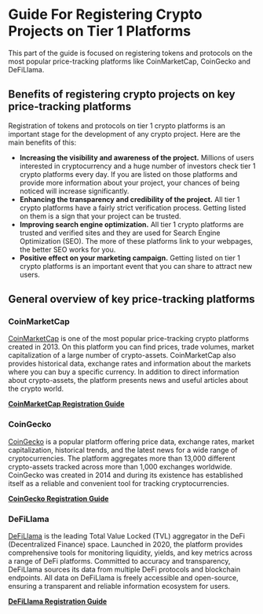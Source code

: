 # Guide For Registering Crypto Projects on Tier 1  Platforms

This part of the guide is focused on registering tokens and protocols on the most popular price-tracking platforms like CoinMarketCap, CoinGecko and DeFiLlama.

## Benefits of registering crypto projects on key price-tracking platforms

Registration of tokens and protocols on tier 1 crypto platforms is an important stage for the development of any crypto project. Here are the main benefits of this:

- **Increasing the visibility and awareness of the project.** Millions of users interested in cryptocurrency and a huge number of investors check tier 1 crypto platforms every day. If you are listed on those platforms and provide more information about your project, your chances of being noticed will increase significantly.
- **Enhancing the transparency and credibility of the project.** All tier 1 crypto platforms have a fairly strict verification process. Getting listed on them is a sign that your project can be trusted.
- **Improving search engine optimization.** All tier 1 crypto platforms are trusted and verified sites and they are used for Search Engine Optimization (SEO). The more of these platforms link to your webpages, the better SEO works for you.
- **Positive effect on your marketing campaign.** Getting listed on tier 1 crypto platforms is an important event that you can share to attract new users.

## General overview of key price-tracking platforms

### CoinMarketCap

[CoinMarketCap](https://coinmarketcap.com/) is one of the most popular price-tracking crypto platforms created in 2013. On this platform you can find prices, trade volumes, market capitalization of a large number of crypto-assets. CoinMarketCap also provides historical data, exchange rates and information about the markets where you can buy a specific currency. In addition to direct information about crypto-assets, the platform presents news and useful articles about the crypto world.

**[CoinMarketCap Registration Guide](./coin-market-cap/README.md)**

### CoinGecko

[CoinGecko](https://www.coingecko.com/) is a popular platform offering price data, exchange rates, market capitalization, historical trends, and the latest news for a wide range of cryptocurrencies. The platform aggregates more than 13,000 different crypto-assets tracked across more than 1,000 exchanges worldwide. CoinGecko was created in 2014 and during its existence has established itself as a reliable and convenient tool for tracking cryptocurrencies. 

**[CoinGecko Registration Guide](./coin-gecko/README.md)**

### DeFiLlama

[DeFiLlama](https://defillama.com/) is the leading Total Value Locked (TVL) aggregator in the DeFi (Decentralized Finance) space. Launched in 2020, the platform provides comprehensive tools for monitoring liquidity, yields, and key metrics across a range of DeFi platforms. Committed to accuracy and transparency, DeFiLlama sources its data from multiple DeFi protocols and blockchain endpoints. All data on DeFiLlama is freely accessible and open-source, ensuring a transparent and reliable information ecosystem for users.

**[DeFiLlama Registration Guide](./defillama/README.md)**
